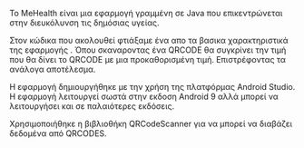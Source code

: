 Το MeHealth είναι μια εφαρμογή γραμμένη σε Java που επικεντρώνεται στην διευκόλυνση τις δημόσιας υγείας.

Στον κώδικα που ακολουθεί φτιάξαμε ένα απο τα βασικα χαρακτηριστικά της εφαρμογής . 
Όπου σκαναροντας ένα QRCODE θα συγκρίνει την τιμή που θα δίνει το QRCODE με μια προκαθορισμένη τιμή. 
Επιστρέφοντας τα ανάλογα αποτέλεσμα. 

Η εφαρμογή δημιουργήθηκε με την χρήση της πλατφόρμας Android Studio.
Η εφαρμογή λειτουργεί σωστά στην εκδοση Android 9 αλλά μπορεί να λειτουργήσει και σε παλαιότερες εκδόσεις.

Χρησιμοποιήθηκε η βιβλιοθήκη QRCodeScanner για να μπορεί να διαβάζει δεδομένα από QRCODES.
